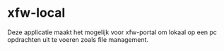 # xfw-local
Deze applicatie maakt het mogelijk voor xfw-portal om lokaal op een pc opdrachten uit te voeren zoals file management.

